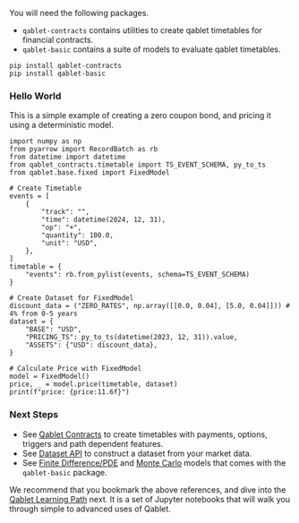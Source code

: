 You will need the following packages.

- `qablet-contracts` contains utilities to create qablet timetables for financial contracts.
- `qablet-basic` contains a suite of models to evaluate qablet timetables.

```
pip install qablet-contracts
pip install qablet-basic
```

### Hello World

This is a simple example of creating a zero coupon bond, and pricing it using a deterministic model.

```
import numpy as np
from pyarrow import RecordBatch as rb
from datetime import datetime
from qablet_contracts.timetable import TS_EVENT_SCHEMA, py_to_ts
from qablet.base.fixed import FixedModel

# Create Timetable
events = [
    {
        "track": "",
        "time": datetime(2024, 12, 31),
        "op": "+",
        "quantity": 100.0,
        "unit": "USD",
    },
]
timetable = {
    "events": rb.from_pylist(events, schema=TS_EVENT_SCHEMA)
}

# Create Dataset for FixedModel
discount_data = ("ZERO_RATES", np.array([[0.0, 0.04], [5.0, 0.04]])) # 4% from 0-5 years
dataset = {
    "BASE": "USD",
    "PRICING_TS": py_to_ts(datetime(2023, 12, 31)).value,
    "ASSETS": {"USD": discount_data},
}

# Calculate Price with FixedModel
model = FixedModel()
price, _ = model.price(timetable, dataset)
print(f"price: {price:11.6f}")
```

### Next Steps
- See [Qablet Contracts](https://qablet.github.io/qablet-contracts/) to create timetables with payments, options, triggers and path dependent features.
- See [Dataset API](dataset.md) to construct a dataset from your market data.
- See [Finite Difference/PDE](models/fd.md) and [Monte Carlo](models/mc.md) models that comes with the `qablet-basic` package.

We recommend that you bookmark the above references, and dive into the
[Qablet Learning Path](https://github.com/qablet-academy/intro) next.
It is a set of Jupyter notebooks that will walk you through simple to advanced uses of Qablet.
